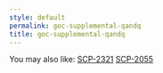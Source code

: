 ```yaml
---
style: default
permalink: goc-supplemental-qandq
title: goc-supplemental-qandq
---
```

You may also like:
[SCP-2321](http://scp-wiki.net/scp-2321)
[SCP-2055](http://scp-wiki.net/scp-2055)